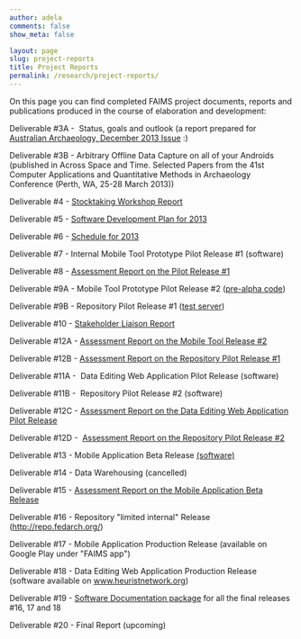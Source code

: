 ```yaml
---
author: adela
comments: false
show_meta: false

layout: page
slug: project-reports
title: Project Reports
permalink: /research/project-reports/
---
```


On this page you can find completed FAIMS project documents, reports and publications produced in the course of elaboration and development:

Deliverable #3A -  Status, goals and outlook (a report prepared for [Australian Archaeology, December 2013 Issue](http://www.australianarchaeology.com/journal/creating-eresearch-tools-for-archaeologists-the-federated-archaeological-information-management-systems-project/) :)

Deliverable #3B - Arbitrary Offline Data Capture on all of your Androids (published in Across Space and Time. Selected Papers from the 41st Computer Applications and Quantitative Methods in Archaeology Conference (Perth, WA, 25-28 March 2013))

Deliverable #4 - [Stocktaking Workshop Report](http://www.fedarch.org/wordpress/mission/project-reports/faims_del4/)

Deliverable #5 - [Software Development Plan for 2013 ](http://www.fedarch.org/wordpress/curious-about-whats-coming-in-the-new-year/faims_deliverable5/)

Deliverable #6 - [Schedule for 2013](http://www.fedarch.org/wordpress/mission/project-reports/faims6_workplan/)

Deliverable #7 - Internal Mobile Tool Prototype Pilot Release #1 (software)

Deliverable #8 - [Assessment Report on the Pilot Release #1](https://drive.google.com/a/fedarch.org/?usp=chrome_app#folders/0BxtyjAgoaNP9TmFJTFlRYUVSd2c)

Deliverable #9A - Mobile Tool Prototype Pilot Release #2 ([pre-alpha code](https://github.com/IntersectAustralia/faims-android))

Deliverable #9B - Repository Pilot Release #1 ([test server](http://115.146.92.150:8080/login))

Deliverable #10 - [Stakeholder Liaison Report](https://drive.google.com/a/fedarch.org/?usp=chrome_app#folders/0BxtyjAgoaNP9VG5faTh6Y2pjdGM)

Deliverable #12A - [Assessment Report on the Mobile Tool Release #2](https://docs.google.com/file/d/0BxtyjAgoaNP9eWhSREdudEQzODg/edit?usp=sharing)

Deliverable #12B - [Assessment Report on the Repository Pilot Release #1](https://docs.google.com/file/d/0BxtyjAgoaNP9SEJKdDRqY3duUms/edit?usp=sharing)

Deliverable #11A -  Data Editing Web Application Pilot Release (software)

Deliverable #11B -  Repository Pilot Release #2 (software)

Deliverable #12C - [Assessment Report on the Data Editing Web Application Pilot Release](wp-content/uploads//2012/12/FAIMS_12C.pdf)

Deliverable #12D -  [Assessment Report on the Repository Pilot Release #2](wp-content/uploads//2012/12/FAIMS_12D.pdf)

Deliverable #13 - Mobile Application Beta Release [(software)](http://wiki.fedarch.org:8090/display/FAIMS/App+install+Guide)

Deliverable #14 - Data Warehousing (cancelled)

Deliverable #15 - [Assessment Report on the Mobile Application Beta Release](wp-content/uploads//2012/12/FAIMS15.pdf)

Deliverable #16 - Repository "limited internal" Release (http://repo.fedarch.org/)

Deliverable #17 - Mobile Application Production Release (available on Google Play under "FAIMS app")

Deliverable #18 - Data Editing Web Application Production Release (software available on www.heuristnetwork.org)

Deliverable #19 - [Software Documentation package](wp-content/uploads//2014/06/19.pdf) for all the final releases #16, 17 and 18

Deliverable #20 - Final Report (upcoming)
